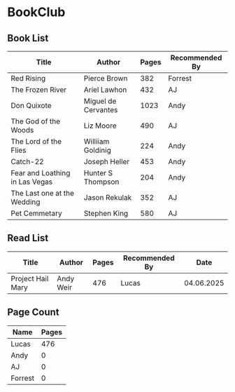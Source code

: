 # BookClub
## Book List

| Title         | Author       | Pages | Recommended By |
|---------------|--------------|-------|----------------|
| Red Rising    | Pierce Brown | 382   | Forrest        |
| The Frozen River | Ariel Lawhon | 432 | AJ |
| Don Quixote | Miguel de Cervantes | 1023 | Andy |
| The God of the Woods | Liz Moore | 490 | AJ |
| The Lord of the Flies | Williiam Goldinig | 224 | Andy |
| Catch-22 | Joseph Heller | 453 | Andy |
| Fear and Loathing in Las Vegas | Hunter S Thompson | 204 | Andy |
| The Last one at the Wedding | Jason Rekulak | 352 | AJ |
| Pet Cemmetary | Stephen King | 580 | AJ |

## Read List

| Title             | Author    | Pages | Recommended By | Date |
|-------------------|-----------|-------|----------------|------|
| Project Hail Mary | Andy Weir | 476   | Lucas          | 04.06.2025 |

## Page Count

| Name    | Pages |
|---------|-------|
| Lucas   | 476   |
| Andy    | 0     |
| AJ      | 0     |
| Forrest | 0     |

